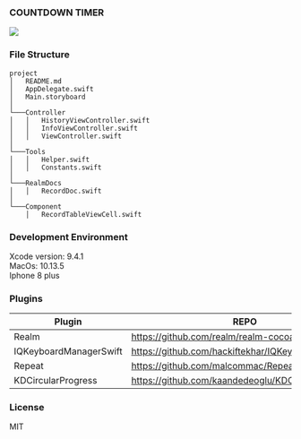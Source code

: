 ### COUNTDOWN TIMER

<img src="https://firebasestorage.googleapis.com/v0/b/testproject-94fec.appspot.com/o/CounterDownTimer.gif?alt=media&token=507d9908-3e3b-4c58-801a-914ac1709f00"/>

### File Structure

```
project
│   README.md
│   AppDelegate.swift
│   Main.storyboard
│
└───Controller
│   │   HistoryViewController.swift
│   │   InfoViewController.swift
│   │   ViewController.swift
│
└───Tools
│   │   Helper.swift
│   │   Constants.swift
│
└───RealmDocs
│   │   RecordDoc.swift
│
└───Component
    │   RecordTableViewCell.swift
```

### Development Environment

Xcode version: 9.4.1 <br>
MacOs: 10.13.5 <br>
Iphone 8 plus <br>

### Plugins

| Plugin                 | REPO                                               |
| ---------------------- | -------------------------------------------------- |
| Realm                  | https://github.com/realm/realm-cocoa               |
| IQKeyboardManagerSwift | https://github.com/hackiftekhar/IQKeyboardManager  |
| Repeat                 | https://github.com/malcommac/Repeat                |
| KDCircularProgress     | https://github.com/kaandedeoglu/KDCircularProgress |

### License

MIT
